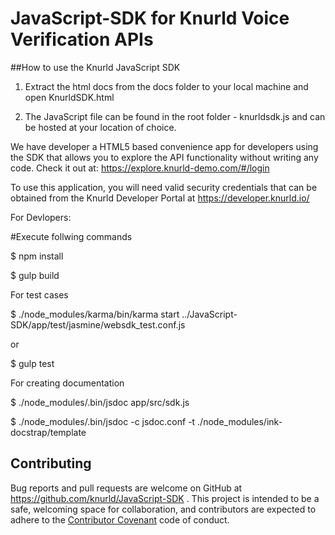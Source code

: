 # JavaScript-SDK for Knurld Voice Verification APIs

##How to use the Knurld JavaScript SDK

1. Extract the html docs from the docs folder to your local machine and open KnurldSDK.html

2. The JavaScript file can be found in the root folder - knurldsdk.js and can be hosted at your location of choice.


We have developer a HTML5 based convenience app for developers using the SDK that allows you to explore the API functionality without writing any code. Check it out at:
https://explore.knurld-demo.com/#/login

To use this application, you will need valid security credentials that can be obtained from the Knurld Developer Portal at https://developer.knurld.io/

For Devlopers:

#Execute follwing commands

$ npm install

$ gulp build

For test cases

$ ./node_modules/karma/bin/karma  start ../JavaScript-SDK/app/test/jasmine/websdk_test.conf.js 

or 

$ gulp test

For creating documentation

$ ./node_modules/.bin/jsdoc app/src/sdk.js

$ ./node_modules/.bin/jsdoc -c jsdoc.conf -t ./node_modules/ink-docstrap/template

## Contributing

Bug reports and pull requests are welcome on GitHub at https://github.com/knurld/JavaScript-SDK . This project is intended to be a safe, welcoming space for collaboration, and contributors are expected to adhere to the [Contributor Covenant](http://contributor-covenant.org) code of conduct.
